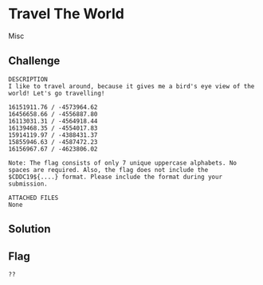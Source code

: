 # Travel The World
Misc

## Challenge 

	DESCRIPTION
	I like to travel around, because it gives me a bird's eye view of the world! Let's go travelling!

	16151911.76 / -4573964.62
	16456658.66 / -4556887.80
	16113031.31 / -4564918.44
	16139468.35 / -4554017.83
	15914119.97 / -4388431.37
	15855946.63 / -4587472.23
	16156967.67 / -4623806.02

	Note: The flag consists of only 7 unique uppercase alphabets. No spaces are required. Also, the flag does not include the $CDDC19${....} format. Please include the format during your submission.

	ATTACHED FILES
	None

## Solution


## Flag

	??